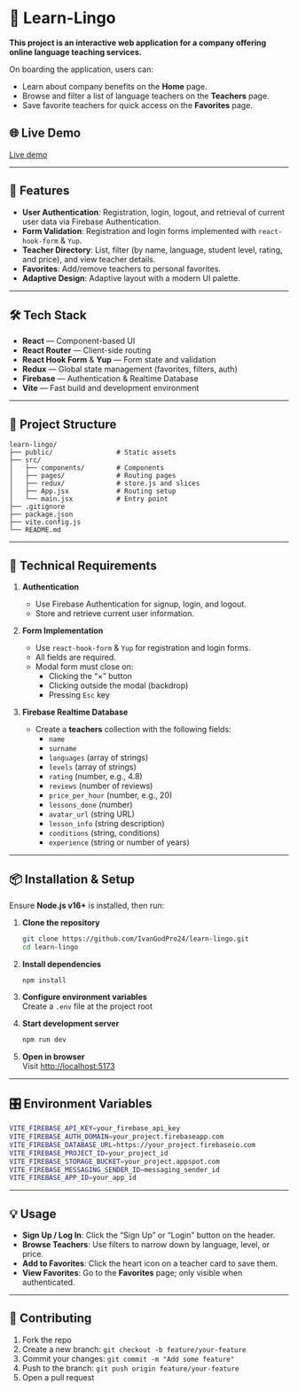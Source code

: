 # 🧠 Learn-Lingo

**This project is an interactive web application for a company offering online language teaching services.**

On boarding the application, users can:

- Learn about company benefits on the **Home** page.
- Browse and filter a list of language teachers on the **Teachers** page.
- Save favorite teachers for quick access on the **Favorites** page.

## 🌐 Live Demo

[Live demo](https://learn-lingo-project.netlify.app)

---

## 🚀 Features

- **User Authentication**: Registration, login, logout, and retrieval of current user data via Firebase Authentication.
- **Form Validation**: Registration and login forms implemented with `react-hook-form` & `Yup`.
- **Teacher Directory**: List, filter (by name, language, student level, rating, and price), and view teacher details.
- **Favorites**: Add/remove teachers to personal favorites.
- **Adaptive Design**: Adaptive layout with a modern UI palette.

---

## 🛠️ Tech Stack

- **React** — Component-based UI
- **React Router** — Client-side routing
- **React Hook Form** & **Yup** — Form state and validation
- **Redux** — Global state management (favorites, filters, auth)
- **Firebase** — Authentication & Realtime Database
- **Vite** — Fast build and development environment

---

## 📁 Project Structure

```
learn-lingo/
├── public/                # Static assets
├── src/
│   ├── components/        # Components
│   ├── pages/             # Routing pages
│   ├── redux/             # store.js and slices
│   ├── App.jsx            # Routing setup
│   └── main.jsx           # Entry point
├── .gitignore
├── package.json
├── vite.config.js
└── README.md
```

---

## 🔧 Technical Requirements

1. **Authentication**

   - Use Firebase Authentication for signup, login, and logout.
   - Store and retrieve current user information.

2. **Form Implementation**

   - Use `react-hook-form` & `Yup` for registration and login forms.
   - All fields are required.
   - Modal form must close on:
     - Clicking the “×” button
     - Clicking outside the modal (backdrop)
     - Pressing `Esc` key

3. **Firebase Realtime Database**
   - Create a **teachers** collection with the following fields:
     - `name`
     - `surname`
     - `languages` (array of strings)
     - `levels` (array of strings)
     - `rating` (number, e.g., 4.8)
     - `reviews` (number of reviews)
     - `price_per_hour` (number, e.g., 20)
     - `lessons_done` (number)
     - `avatar_url` (string URL)
     - `lesson_info` (string description)
     - `conditions` (string, conditions)
     - `experience` (string or number of years)

---

## 📦 Installation & Setup

Ensure **Node.js v16+** is installed, then run:

1. **Clone the repository**

   ```bash
   git clone https://github.com/IvanGodPro24/learn-lingo.git
   cd learn-lingo
   ```

2. **Install dependencies**

   ```bash
   npm install
   ```

3. **Configure environment variables**  
   Create a `.env` file at the project root

4. **Start development server**

   ```bash
   npm run dev
   ```

5. **Open in browser**  
   Visit [http://localhost:5173](http://localhost:5173)

---

## 🎛️ Environment Variables

```bash
VITE_FIREBASE_API_KEY=your_firebase_api_key
VITE_FIREBASE_AUTH_DOMAIN=your_project.firebaseapp.com
VITE_FIREBASE_DATABASE_URL=https://your_project.firebaseio.com
VITE_FIREBASE_PROJECT_ID=your_project_id
VITE_FIREBASE_STORAGE_BUCKET=your_project.appspot.com
VITE_FIREBASE_MESSAGING_SENDER_ID=messaging_sender_id
VITE_FIREBASE_APP_ID=your_app_id
```

---

## 💡 Usage

- **Sign Up / Log In**: Click the “Sign Up” or “Login” button on the header.
- **Browse Teachers**: Use filters to narrow down by language, level, or price.
- **Add to Favorites**: Click the heart icon on a teacher card to save them.
- **View Favorites**: Go to the **Favorites** page; only visible when authenticated.

---

## 🤝 Contributing

1. Fork the repo
2. Create a new branch: `git checkout -b feature/your-feature`
3. Commit your changes: `git commit -m "Add some feature"`
4. Push to the branch: `git push origin feature/your-feature`
5. Open a pull request
